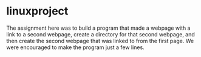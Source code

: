 # linuxproject

The assignment here was to build a program that made a webpage with a link to a second webpage, create a directory for that second webpage, and then create the second webpage that was linked to from the first page. We were encouraged to make the program just a few lines.
